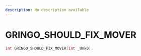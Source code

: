 ```yaml
---
description: No description available 
---
```


# GRINGO_SHOULD_FIX_MOVER

```cpp
int GRINGO_SHOULD_FIX_MOVER(int _Unk0);
```
